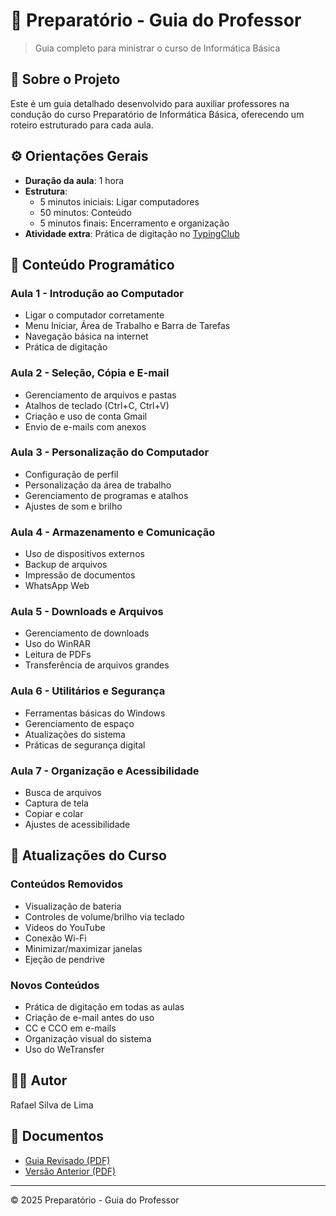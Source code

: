 # 📘 Preparatório - Guia do Professor

> Guia completo para ministrar o curso de Informática Básica

## 📝 Sobre o Projeto

Este é um guia detalhado desenvolvido para auxiliar professores na condução do curso Preparatório de Informática Básica, oferecendo um roteiro estruturado para cada aula.

## ⚙️ Orientações Gerais

- **Duração da aula**: 1 hora
- **Estrutura**:
  - 5 minutos iniciais: Ligar computadores
  - 50 minutos: Conteúdo
  - 5 minutos finais: Encerramento e organização
- **Atividade extra**: Prática de digitação no [TypingClub](https://www.typingclub.com)

## 🎯 Conteúdo Programático

### Aula 1 - Introdução ao Computador
- Ligar o computador corretamente
- Menu Iniciar, Área de Trabalho e Barra de Tarefas
- Navegação básica na internet
- Prática de digitação

### Aula 2 - Seleção, Cópia e E-mail
- Gerenciamento de arquivos e pastas
- Atalhos de teclado (Ctrl+C, Ctrl+V)
- Criação e uso de conta Gmail
- Envio de e-mails com anexos

### Aula 3 - Personalização do Computador
- Configuração de perfil
- Personalização da área de trabalho
- Gerenciamento de programas e atalhos
- Ajustes de som e brilho

### Aula 4 - Armazenamento e Comunicação
- Uso de dispositivos externos
- Backup de arquivos
- Impressão de documentos
- WhatsApp Web

### Aula 5 - Downloads e Arquivos
- Gerenciamento de downloads
- Uso do WinRAR
- Leitura de PDFs
- Transferência de arquivos grandes

### Aula 6 - Utilitários e Segurança
- Ferramentas básicas do Windows
- Gerenciamento de espaço
- Atualizações do sistema
- Práticas de segurança digital

### Aula 7 - Organização e Acessibilidade
- Busca de arquivos
- Captura de tela
- Copiar e colar
- Ajustes de acessibilidade

## 🔄 Atualizações do Curso

### Conteúdos Removidos
- Visualização de bateria
- Controles de volume/brilho via teclado
- Vídeos do YouTube
- Conexão Wi-Fi
- Minimizar/maximizar janelas
- Ejeção de pendrive

### Novos Conteúdos
- Prática de digitação em todas as aulas
- Criação de e-mail antes do uso
- CC e CCO em e-mails
- Organização visual do sistema
- Uso do WeTransfer

## 👨‍🏫 Autor
Rafael Silva de Lima

## 📄 Documentos
- [Guia Revisado (PDF)](Preparatorio_revisado.pdf)
- [Versão Anterior (PDF)](Preparatorio.pdf)

---
© 2025 Preparatório - Guia do Professor